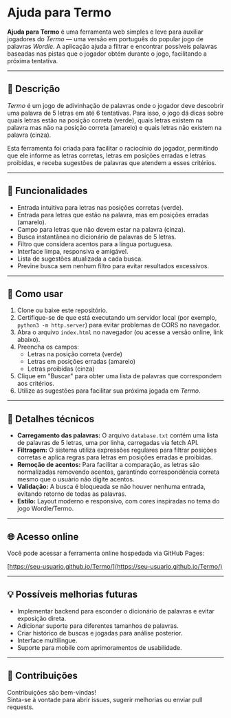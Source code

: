 # Ajuda para Termo

**Ajuda para Termo** é uma ferramenta web simples e leve para auxiliar jogadores do *Termo* — uma versão em português do popular jogo de palavras *Wordle*. A aplicação ajuda a filtrar e encontrar possíveis palavras baseadas nas pistas que o jogador obtém durante o jogo, facilitando a próxima tentativa.

---

## 📝 Descrição

*Termo* é um jogo de adivinhação de palavras onde o jogador deve descobrir uma palavra de 5 letras em até 6 tentativas. Para isso, o jogo dá dicas sobre quais letras estão na posição correta (verde), quais letras existem na palavra mas não na posição correta (amarelo) e quais letras não existem na palavra (cinza).

Esta ferramenta foi criada para facilitar o raciocínio do jogador, permitindo que ele informe as letras corretas, letras em posições erradas e letras proibidas, e receba sugestões de palavras que atendem a esses critérios.

---

## 🌟 Funcionalidades

- Entrada intuitiva para letras nas posições corretas (verde).
- Entrada para letras que estão na palavra, mas em posições erradas (amarelo).
- Campo para letras que não devem estar na palavra (cinza).
- Busca instantânea no dicionário de palavras de 5 letras.
- Filtro que considera acentos para a língua portuguesa.
- Interface limpa, responsiva e amigável.
- Lista de sugestões atualizada a cada busca.
- Previne busca sem nenhum filtro para evitar resultados excessivos.

---

## 🚀 Como usar

1. Clone ou baixe este repositório.
2. Certifique-se de que está executando um servidor local (por exemplo, `python3 -m http.server`) para evitar problemas de CORS no navegador.
3. Abra o arquivo `index.html` no navegador (ou acesse a versão online, link abaixo).
4. Preencha os campos:
   - Letras na posição correta (verde)
   - Letras em posições erradas (amarelo)
   - Letras proibidas (cinza)
5. Clique em "Buscar" para obter uma lista de palavras que correspondem aos critérios.
6. Utilize as sugestões para facilitar sua próxima jogada em *Termo*.

---

## 🔧 Detalhes técnicos

- **Carregamento das palavras:** O arquivo `database.txt` contém uma lista de palavras de 5 letras, uma por linha, carregadas via fetch API.
- **Filtragem:** O sistema utiliza expressões regulares para filtrar posições corretas e aplica regras para letras em posições erradas e proibidas.
- **Remoção de acentos:** Para facilitar a comparação, as letras são normalizadas removendo acentos, garantindo correspondência correta mesmo que o usuário não digite acentos.
- **Validação:** A busca é bloqueada se não houver nenhuma entrada, evitando retorno de todas as palavras.
- **Estilo:** Layout moderno e responsivo, com cores inspiradas no tema do jogo Wordle/Termo.

---

## 🌐 Acesso online

Você pode acessar a ferramenta online hospedada via GitHub Pages:

[https://seu-usuario.github.io/Termo/](https://seu-usuario.github.io/Termo/)

---

## 💡 Possíveis melhorias futuras

- Implementar backend para esconder o dicionário de palavras e evitar exposição direta.
- Adicionar suporte para diferentes tamanhos de palavras.
- Criar histórico de buscas e jogadas para análise posterior.
- Interface multilíngue.
- Suporte para mobile com aprimoramentos de usabilidade.

---

## 🙌 Contribuições

Contribuições são bem-vindas!  
Sinta-se à vontade para abrir issues, sugerir melhorias ou enviar pull requests.
